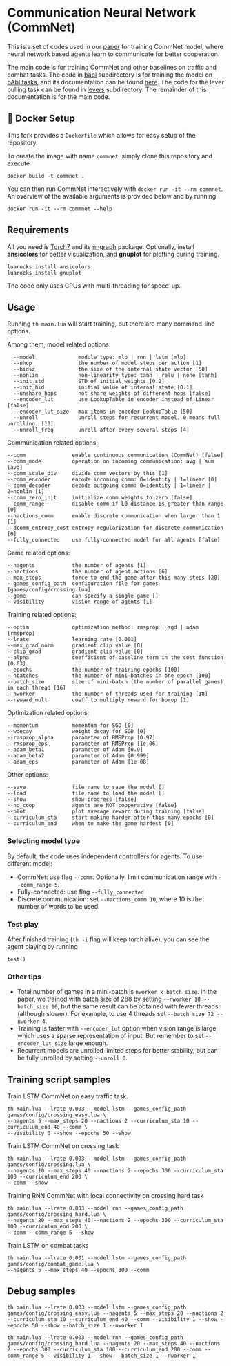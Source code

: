 # Communication Neural Network (CommNet)
This is a set of codes used in our [paper](https://arxiv.org/abs/1605.07736) for training CommNet model, where neural network based agents learn to communicate for better cooperation.

The main code is for training CommNet and other baselines on traffic and combat tasks. The code in [babi](babi) subdirectory is for training the model on [bAbI tasks](http://fb.ai/babi), and its documentation can be found [here](babi/README.md). 
The code for the lever pulling task can be found in [levers](levers) subdirectory. The remainder of this documentation is for the main code.

## 🐋 Docker Setup

This fork provides a `Dockerfile` which allows for easy setup of the repository.

To create the image with name `commnet`, simply clone this repository and execute
```
docker build -t commnet .
```

You can then run CommNet interactively with `docker run -it --rm commnet`. An overview of the available arguments is provided below and by running 

```
docker run -it --rm commnet --help
```

## Requirements
All you need is [Torch7](http://torch.ch/) and its [nngraph](http://github.com/torch/nngraph) package. Optionally, install **ansicolors** for better visualization, and **gnuplot** for plotting during training.

    luarocks install ansicolors
    luarocks install gnuplot

The code only uses CPUs with multi-threading for speed-up.

## Usage
Running `th main.lua` will start training, but there are many command-line options. 

Among them, model related options:
```
  --model              module type: mlp | rnn | lstm [mlp]
  --nhop               the number of model steps per action [1]
  --hidsz              the size of the internal state vector [50]
  --nonlin             non-linearity type: tanh | relu | none [tanh]
  --init_std           STD of initial weights [0.2]
  --init_hid           initial value of internal state [0.1]
  --unshare_hops       not share weights of different hops [false]
  --encoder_lut        use LookupTable in encoder instead of Linear [false]
  --encoder_lut_size   max items in encoder LookupTable [50]
  --unroll             unroll steps for recurrent model. 0 means full unrolling. [10]
  --unroll_freq        unroll after every several steps [4]
  ```
Communication related options:
  ```
  --comm               enable continuous communication (CommNet) [false]
  --comm_mode          operation on incoming communication: avg | sum [avg]
  --comm_scale_div     divide comm vectors by this [1]
  --comm_encoder       encode incoming comm: 0=identity | 1=linear [0]
  --comm_decoder       decode outgoing comm: 0=identity | 1=linear | 2=nonlin [1]
  --comm_zero_init     initialize comm weights to zero [false]
  --comm_range         disable comm if L0 distance is greater than range [0]
  --nactions_comm      enable discrete communication when larger than 1 [1]
  --dcomm_entropy_cost entropy regularization for discrete communication [0]
  --fully_connected    use fully-connected model for all agents [false]
  ```
Game related options:
  ```
  --nagents            the number of agents [1]
  --nactions           the number of agent actions [6]
  --max_steps          force to end the game after this many steps [20]
  --games_config_path  configuration file for games [games/config/crossing.lua]
  --game               can specify a single game []
  --visibility         vision range of agents [1]
  ```
Training related options:
  ```
  --optim              optimization method: rmsprop | sgd | adam [rmsprop]
  --lrate              learning rate [0.001]
  --max_grad_norm      gradient clip value [0]
  --clip_grad          gradient clip value [0]
  --alpha              coefficient of baseline term in the cost function [0.03]
  --epochs             the number of training epochs [100]
  --nbatches           the number of mini-batches in one epoch [100]
  --batch_size         size of mini-batch (the number of parallel games) in each thread [16]
  --nworker            the number of threads used for training [18]
  --reward_mult        coeff to multiply reward for bprop [1]
  ```
Optimization related options:
  ```
  --momentum           momentum for SGD [0]
  --wdecay             weight decay for SGD [0]
  --rmsprop_alpha      parameter of RMSProp [0.97]
  --rmsprop_eps        parameter of RMSProp [1e-06]
  --adam_beta1         parameter of Adam [0.9]
  --adam_beta2         parameter of Adam [0.999]
  --adam_eps           parameter of Adam [1e-08]
  ```
Other options:
  ```
  --save               file name to save the model []
  --load               file name to load the model []
  --show               show progress [false]
  --no_coop            agents are NOT cooperative [false]
  --plot               plot average reward during training [false]
  --curriculum_sta     start making harder after this many epochs [0]
  --curriculum_end     when to make the game hardest [0]
```

### Selecting model type
By default, the code uses independent controllers for agents. To use different model:
- CommNet: use flag `--comm`. Optionally, limit communication range with `--comm_range 5`.
- Fully-connected:  use flag `--fully_connected`
- Discrete communication: set `--nactions_comm 10`, where 10 is the number of words to be used.

### Test play
After finished training (`th -i` flag will keep torch alive), you can see the agent playing by running
    
    test()

### Other tips
- Total number of games in a mini-batch is `nworker x batch_size`. In the paper, we trained with batch size of 288 by setting `--nworker 18 --batch_size 16`, but the same result can be obtained with fewer threads (although slower). For example, to use 4 threads set `--batch_size 72 --nworker 4`.
- Training is faster with `--encoder_lut` option when vision range is large, which uses a sparse representation of input. But remember to set `--encoder_lut_size` large enough.
- Recurrent models are unrolled limited steps for better stability, but can be fully unrolled by setting `--unroll 0`.

## Training script samples
Train LSTM CommNet on easy traffic task.

    th main.lua --lrate 0.003 --model lstm --games_config_path games/config/crossing_easy.lua \
    --nagents 5 --max_steps 20 --nactions 2 --curriculum_sta 10 --curriculum_end 40 --comm \
    --visibility 0 --show --epochs 50 --show

Train LSTM CommNet on crossing task

    th main.lua --lrate 0.003 --model lstm --games_config_path games/config/crossing.lua \
    --nagents 10 --max_steps 40 --nactions 2 --epochs 300 --curriculum_sta 100 --curriculum_end 200 \
    --comm --show

Training RNN CommNet with local connectivity on crossing hard task

    th main.lua --lrate 0.003 --model rnn --games_config_path games/config/crossing_hard.lua \
    --nagents 20 --max_steps 40 --nactions 2 --epochs 300 --curriculum_sta 100 --curriculum_end 200 \
    --comm --comm_range 5 --show

Train LSTM on combat tasks
    
    th main.lua --lrate 0.001 --model lstm --games_config_path games/config/combat_game.lua \
    --nagents 5 --max_steps 40 --epochs 300 --comm


## Debug samples

```
th main.lua --lrate 0.003 --model lstm --games_config_path games/config/crossing_easy.lua --nagents 5 --max_steps 20 --nactions 2 --curriculum_sta 10 --curriculum_end 40 --comm --visibility 1 --show --epochs 50 --show --batch_size 1 --nworker 1
```

```
th main.lua --lrate 0.003 --model rnn --games_config_path games/config/crossing_hard.lua --nagents 20 --max_steps 40 --nactions 2 --epochs 300 --curriculum_sta 100 --curriculum_end 200 --comm --comm_range 5 --visibility 1 --show --batch_size 1 --nworker 1
```
